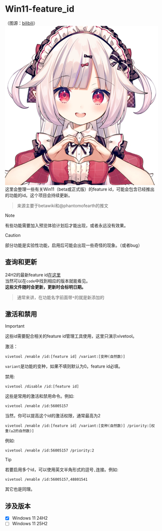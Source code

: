# Win11-feature_id
（图源：[bilibili](https://www.bilibili.com/opus/1080968462968291334?spm_id_from=333.1387.0.0)）  
![欢迎](image/1758386839626.png)  
这里会整理一些有关Win11（beta或正式版）的feature id，可能会包含已经推出的功能的id。这个项目会持续更新。  
> 来源主要于betawiki和@phantomofearth的推文  

> [!NOTE]
> 有些功能需要加入预览体验计划后才能出现，或者永远没有效果。

> [!CAUTION]
> 部分功能是实验性功能，启用后可能会出现一些奇怪的现象。（或者bug）

## 查询和更新
24H2的最新feature id[在这里](24H2-25H2/20251027_26100-id.txt)  
当然可以在`code`中找到相应的版本就能看见。  
**这些文件随时会更新，更新时会标明日期。**
> 通常来讲，在功能名字前面带`*`的就是新添加的

## 激活和禁用
> [!IMPORTANT]
> 这些id需要配合相关的feature id管理工具使用，这里只演示vivetool。

激活：
```
vivetool /enable /id:[feature id] /variant:[变种(自然数)]
```
`variant`是功能的变种，如果不填则默认为0。feature id必填。

禁用:
```
vivetool /disable /id:[feature id]
```
这些是常用的激活和禁用命令。例如:
```
vivetool /enable /id:56005157
```

当然，你可以提高这个id的激活权限，通常最高为2
```
vivetool /enable /id:[feature id] /variant:[变种(自然数)] /priority:[权重(≥2的自然数)]
```
例如:
```
vivetool /enable /id:56005157 /priority:2
```
> [!TIP]
> 若要启用多个id，可以使用英文半角形式的逗号`,`连接。例如:

```
vivetool /enable /id:56005157,48801541
```

其它也是同理。
## 涉及版本
- [x] Windows 11 24H2
- [ ] Windows 11 25H2
